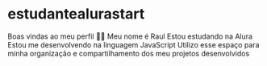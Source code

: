 # estudantealurastart
Boas vindas ao meu perfil 💙💙 Meu nome é Raul  Estou estudando na Alura Estou me desenvolvendo na linguagem JavaScript Utilizo esse espaço para minha organização e compartilhamento dos meu projetos desenvolvidos
